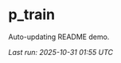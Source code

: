 # p_train

Auto-updating README demo.

<!--START_SECTION:status-->
_Last run: 2025-10-31 01:55 UTC_
<!--END_SECTION:status-->






























































































































































































































































































































































































































































































































































































































































































































































































































































































































































































































































































































































































































































































































































































































































































































































































